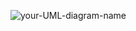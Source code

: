 ![your-UML-diagram-name](http://www.plantuml.com/plantuml/proxy?cache=no&src=https://github.com/DirectorsView/documentation/blob/main/cld/cld.iuml)

